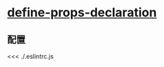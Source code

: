 
# [define-props-declaration](https://eslint.vuejs.org/rules/define-props-declaration.html)

## 配置

<<< ./.eslintrc.js
        